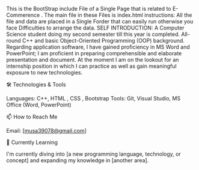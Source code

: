 This is the BootStrap include File of a Single Page that is related to E-Commerence .
The main file in these Files is index.html
instructions:
All the file and data are placed in a Single Forder that can easily run 
otherwise you face Difficulties to arrange the data.
SELF INTRODUCTION:
A Computer Science student doing my second semester till this year is completed. All-round C++ and basic Object-Oriented Programming (OOP) background. Regarding application software, I have gained proficiency in MS Word and PowerPoint; I am proficient in preparing comprehensible and elaborate presentation and document.
At the moment I am on the lookout for an internship position in which I can practice as well as gain meaningful exposure to new technologies.

🛠️ Technologies & Tools

Languages: C++, HTML , CSS , Bootstrap Tools: Git, Visual Studio, MS Office (Word, PowerPoint)

📫 How to Reach Me

Email: [musa39078@gmail.com]

🌱 Currently Learning

I'm currently diving into [a new programming language, technology, or concept] and expanding my knowledge in [another area].

